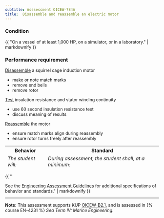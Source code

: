 ```yaml
---
subtitle: Asssessment OICEW-7E4A
title:  Disassemble and reassemble an electric motor
---
```




### Condition

{{ "On a vessel of at least 1,000 HP, on a simulator, or in a laboratory." | markdownify }}

### Performance requirement 

<table width='100%' class='Guidelines'>
 <thead>
 <tr>
     <th class='thirty'>Behavior</th>
     <th class='seventy'>Standard</th>
 </tr>
 <tr>
     <td><em>The student will:</em></td>
     <td><em>During assessment, the student shall, at a minimum:</em></td>
 </tr>
 </thead>
 <tbody>


<!--rowstart-->

[Disassemble](guidelines#disassemble) a squirrel cage induction motor

<!--cellbreak-->

* make or note match marks
* remove end bells
* remove rotor

<!--rowend-->


<!--rowstart-->

[Test](guidelines#evaluateinspecttest) insulation resistance and stator winding continuity

<!--cellbreak-->

* use 60 second insulation resistance test
* discuss meaning of results

<!--rowend-->


<!--rowstart-->

[Reassemble](guidelines#reassemble) the motor

<!--cellbreak-->

* ensure match marks align during reassembly
* ensure rotor turns freely after reassembly

<!--rowend-->


 </tbody>
 </table>

{{ "

See the [Engineering Assessment Guidelines](guidelines) for additional specifications of behavior and standards." | markdownify }}


*****

**Note:** This assessment supports KUP [OICEW-B2.1]({{site.baseurl}}/tables/31.html#OICEW-B2.1), and is assessed in  {% course  EN-4231 %}  *Sea Term IV: Marine Engineering*. 


